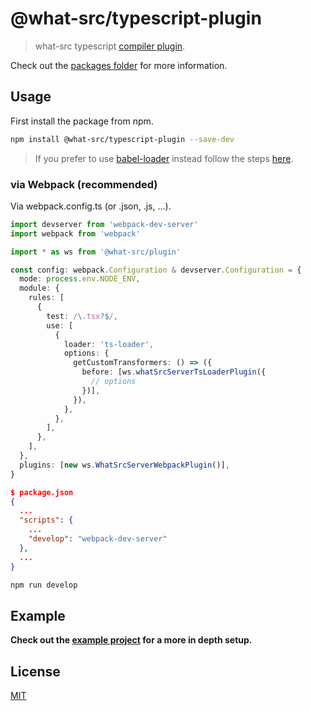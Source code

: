 
# @what-src/typescript-plugin

> what-src typescript [compiler plugin](https://github.com/microsoft/TypeScript/wiki/Using-the-Compiler-API).

Check out the [packages folder](https://github.com/duroktar/what-src/tree/master/packages)
for more information.

## Usage

First install the package from npm.

```sh
npm install @what-src/typescript-plugin --save-dev
```

> If you prefer to use [babel-loader](https://github.com/babel/babel-loader)
> instead follow the steps [here](/packages/what-src-example-typescript-babel/).

### via Webpack (recommended)

Via webpack.config.ts (or .json, .js, ...).

```ts
import devserver from 'webpack-dev-server'
import webpack from 'webpack'

import * as ws from '@what-src/plugin'

const config: webpack.Configuration & devserver.Configuration = {
  mode: process.env.NODE_ENV,
  module: {
    rules: [
      {
        test: /\.tsx?$/,
        use: [
          {
            loader: 'ts-loader',
            options: {
              getCustomTransformers: () => ({
                before: [ws.whatSrcServerTsLoaderPlugin({
                  // options
                })],
              }),
            },
          },
        ],
      },
    ],
  },
  plugins: [new ws.WhatSrcServerWebpackPlugin()],
}
```

```json
$ package.json
{
  ...
  "scripts": {
    ...
    "develop": "webpack-dev-server"
  },
  ...
}
```

```sh
npm run develop
```

## Example

**Check out the [example project](https://github.com/duroktar/what-src/tree/master/packages/what-src-example-typescript)
for a more in depth setup.**

## License

[MIT](https://opensource.org/licenses/MIT)

